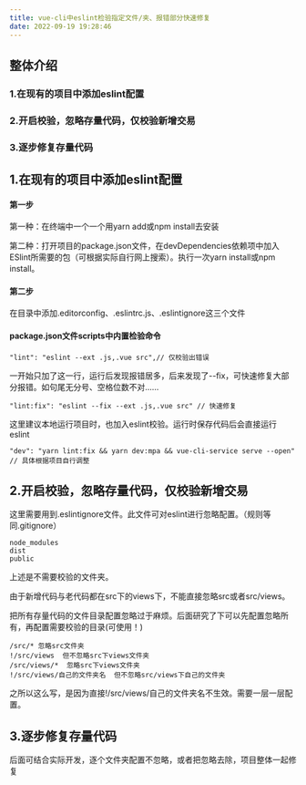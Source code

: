 ```yaml
---
title: vue-cli中eslint检验指定文件/夹、报错部分快速修复
date: 2022-09-19 19:28:46
---
```


## 整体介绍

### 1.在现有的项目中添加eslint配置

### 2.开启校验，忽略存量代码，仅校验新增交易

### 3.逐步修复存量代码

## 1.在现有的项目中添加eslint配置

#### 第一步

第一种：在终端中一个一个用yarn add或npm install去安装

第二种：打开项目的package.json文件，在devDependencies依赖项中加入ESlint所需要的包（可根据实际自行网上搜索）。执行一次yarn install或npm install。

#### 第二步

在目录中添加.editorconfig、.eslintrc.js、.eslintignore这三个文件

#### package.json文件**scripts**中内置检验命令

```
"lint": "eslint --ext .js,.vue src",// 仅校验出错误
```

一开始只加了这一行，运行后发现报错居多，后来发现了--fix，可快速修复大部分报错。如句尾无分号、空格位数不对……

```
"lint:fix": "eslint --fix --ext .js,.vue src" // 快速修复
```

这里建议本地运行项目时，也加入eslint校验。运行时保存代码后会直接运行eslint

```
"dev": "yarn lint:fix && yarn dev:mpa && vue-cli-service serve --open" // 具体根据项目自行调整
```

## 2.开启校验，忽略存量代码，仅校验新增交易

这里需要用到.eslintignore文件。此文件可对eslint进行忽略配置。（规则等同.gitignore）

```
node_modules
dist
public
```

上述是不需要校验的文件夹。

由于新增代码与老代码都在src下的views下，不能直接忽略src或者src/views。

把所有存量代码的文件目录配置忽略过于麻烦。后面研究了下可以先配置忽略所有，再配置需要校验的目录(可使用！)

```
/src/* 忽略src文件夹
!/src/views  但不忽略src下views文件夹
/src/views/*  忽略src下views文件夹
!/src/views/自己的文件夹名  但不忽略src/views下自己的文件夹
```

之所以这么写，是因为直接!/src/views/自己的文件夹名不生效。需要一层一层配置。

## 3.逐步修复存量代码

后面可结合实际开发，逐个文件夹配置不忽略，或者把忽略去除，项目整体一起修复
